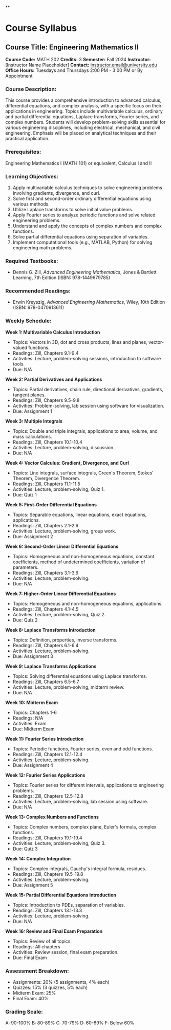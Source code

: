**
# Course Syllabus
## Course Title: Engineering Mathematics II
**Course Code:** MATH 202
**Credits:** 3
**Semester:** Fall 2024
**Instructor:** [Instructor Name Placeholder]
**Contact:** instructor.email@university.edu
**Office Hours:** Tuesdays and Thursdays 2:00 PM - 3:00 PM or By Appointment

### Course Description:
This course provides a comprehensive introduction to advanced calculus, differential equations, and complex analysis, with a specific focus on their applications in engineering. Topics include multivariable calculus, ordinary and partial differential equations, Laplace transforms, Fourier series, and complex numbers. Students will develop problem-solving skills essential for various engineering disciplines, including electrical, mechanical, and civil engineering. Emphasis will be placed on analytical techniques and their practical application.

### Prerequisites:
Engineering Mathematics I (MATH 101) or equivalent, Calculus I and II

### Learning Objectives:
1.  Apply multivariable calculus techniques to solve engineering problems involving gradients, divergence, and curl.
2.  Solve first and second-order ordinary differential equations using various methods.
3.  Utilize Laplace transforms to solve initial value problems.
4.  Apply Fourier series to analyze periodic functions and solve related engineering problems.
5.  Understand and apply the concepts of complex numbers and complex functions.
6.  Solve partial differential equations using separation of variables.
7.  Implement computational tools (e.g., MATLAB, Python) for solving engineering math problems.

### Required Textbooks:
- Dennis G. Zill, *Advanced Engineering Mathematics*, Jones & Bartlett Learning, 7th Edition (ISBN: 978-1449679785)

### Recommended Readings:
- Erwin Kreyszig, *Advanced Engineering Mathematics*, Wiley, 10th Edition (ISBN: 978-0470913611)

### Weekly Schedule:
**Week 1: Multivariable Calculus Introduction**
- Topics: Vectors in 3D, dot and cross products, lines and planes, vector-valued functions.
- Readings: Zill, Chapters 9.1-9.4
- Activities: Lecture, problem-solving sessions, introduction to software tools.
- Due: N/A

**Week 2: Partial Derivatives and Applications**
- Topics: Partial derivatives, chain rule, directional derivatives, gradients, tangent planes.
- Readings: Zill, Chapters 9.5-9.8
- Activities: Problem-solving, lab session using software for visualization.
- Due: Assignment 1

**Week 3: Multiple Integrals**
- Topics: Double and triple integrals, applications to area, volume, and mass calculations.
- Readings: Zill, Chapters 10.1-10.4
- Activities: Lecture, problem-solving, discussion.
- Due: N/A

**Week 4: Vector Calculus: Gradient, Divergence, and Curl**
- Topics: Line integrals, surface integrals, Green's Theorem, Stokes' Theorem, Divergence Theorem.
- Readings: Zill, Chapters 11.1-11.5
- Activities: Lecture, problem-solving, Quiz 1.
- Due: Quiz 1

**Week 5: First-Order Differential Equations**
- Topics: Separable equations, linear equations, exact equations, applications.
- Readings: Zill, Chapters 2.1-2.6
- Activities: Lecture, problem-solving, group work.
- Due: Assignment 2

**Week 6: Second-Order Linear Differential Equations**
- Topics: Homogeneous and non-homogeneous equations, constant coefficients, method of undetermined coefficients, variation of parameters.
- Readings: Zill, Chapters 3.1-3.6
- Activities: Lecture, problem-solving.
- Due: N/A

**Week 7: Higher-Order Linear Differential Equations**
- Topics: Homogeneous and non-homogeneous equations, applications.
- Readings: Zill, Chapters 4.1-4.5
- Activities: Lecture, problem-solving, Quiz 2.
- Due: Quiz 2

**Week 8: Laplace Transforms Introduction**
- Topics: Definition, properties, inverse transforms.
- Readings: Zill, Chapters 6.1-6.4
- Activities: Lecture, problem-solving.
- Due: Assignment 3

**Week 9: Laplace Transforms Applications**
- Topics: Solving differential equations using Laplace transforms.
- Readings: Zill, Chapters 6.5-6.7
- Activities: Lecture, problem-solving, midterm review.
- Due: N/A

**Week 10: Midterm Exam**
- Topics: Chapters 1-6
- Readings: N/A
- Activities: Exam
- Due: Midterm Exam

**Week 11: Fourier Series Introduction**
- Topics: Periodic functions, Fourier series, even and odd functions.
- Readings: Zill, Chapters 12.1-12.4
- Activities: Lecture, problem-solving.
- Due: Assignment 4

**Week 12: Fourier Series Applications**
- Topics: Fourier series for different intervals, applications to engineering problems.
- Readings: Zill, Chapters 12.5-12.8
- Activities: Lecture, problem-solving, lab session using software.
- Due: N/A

**Week 13: Complex Numbers and Functions**
- Topics: Complex numbers, complex plane, Euler's formula, complex functions.
- Readings: Zill, Chapters 19.1-19.4
- Activities: Lecture, problem-solving, Quiz 3.
- Due: Quiz 3

**Week 14: Complex Integration**
- Topics: Complex integrals, Cauchy's integral formula, residues.
- Readings: Zill, Chapters 19.5-19.8
- Activities: Lecture, problem-solving.
- Due: Assignment 5

**Week 15: Partial Differential Equations Introduction**
- Topics: Introduction to PDEs, separation of variables.
- Readings: Zill, Chapters 13.1-13.3
- Activities: Lecture, problem-solving.
- Due: N/A

**Week 16: Review and Final Exam Preparation**
- Topics: Review of all topics.
- Readings: All chapters
- Activities: Review session, final exam preparation.
- Due: Final Exam

### Assessment Breakdown:
- Assignments: 20% (5 assignments, 4% each)
- Quizzes: 15% (3 quizzes, 5% each)
- Midterm Exam: 25%
- Final Exam: 40%

### Grading Scale:
A: 90-100%
B: 80-89%
C: 70-79%
D: 60-69%
F: Below 60%